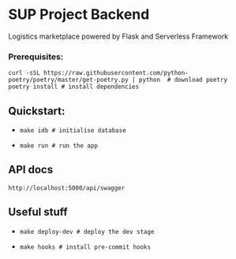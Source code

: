 # SUP Project Backend

Logistics marketplace powered by Flask and Serverless Framework

### Prerequisites:

```
curl -sSL https://raw.githubusercontent.com/python-poetry/poetry/master/get-poetry.py | python  # download poetry
poetry install # install dependencies
```


## Quickstart:

- `make idb # initialise database`
 
- `make run # run the app`

## API docs
`http://localhost:5000/api/swagger`

## Useful stuff

- `make deploy-dev # deploy the dev stage`

- `make hooks # install pre-commit hooks`
